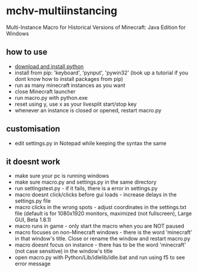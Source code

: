 # mchv-multiinstancing
Multi-Instance Macro for Historical Versions of Minecraft: Java Edition for Windows

## how to use
- [download and install python](https://www.python.org/downloads/)<br />
- install from pip: 'keyboard', 'pynput', 'pywin32' (look up a tutorial if you dont know how to install packages from pip)<br />
- run as many minecraft instances as you want<br />
- close Minecraft launcher<br />
- run macro.py with python.exe<br />
- reset using y, use x as your livesplit start/stop key<br />
- whenever an instance is closed or opened, restart macro.py<br />

## customisation
- edit settings.py in Notepad while keeping the syntax the same

## it doesnt work
- make sure your pc is running windows<br />
- make sure macro.py and settings.py in the same directory<br />
- run settingstest.py - if it fails, there is a error in settings.py<br />
- macro doesnt click/clicks before gui loads - increase delays in the settings.py file<br />
- macro clicks in the wrong spots - adjust coordinates in the settings.txt file (default is for 1080x1920 monitors, maximized (not fullscreen), Large GUI, Beta 1.8.1)<br />
- macro runs in game - only start the macro when you are NOT paused<br />
- macro focuses on non-Minecraft windows - there is the word 'minecraft' in that window's title. Close or rename the window and restart macro.py
- macro doesnt focus on instance - there has to be the word 'minecraft' (not case sensitive) in the window's title
- open macro.py with Python/Lib/idlelib/idle.bat and run using f5 to see error message
